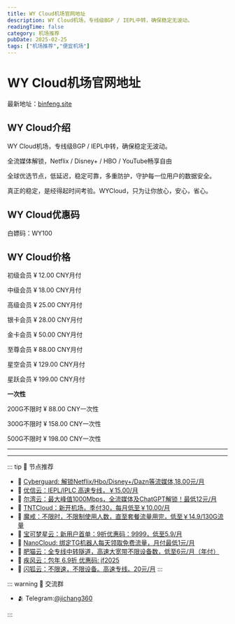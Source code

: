 ```yaml
---
title: WY Cloud机场官网地址
description: WY Cloud机场，专线级BGP / IEPL中转，确保稳定无波动。
readingTime: false
category: 机场推荐
pubDate: 2025-02-25
tags: ["机场推荐","便宜机场"]
---
```


# WY Cloud机场官网地址

最新地址：[binfeng.site](https://a.suola.link/youxinyun)

## WY Cloud介绍

WY Cloud机场，专线级BGP / IEPL中转，确保稳定无波动。

全流媒体解锁，Netflix / Disney+ / HBO / YouTube畅享自由

全球优选节点，低延迟，稳定可靠，多重防护，守护每一位用户的数据安全。

真正的稳定，是经得起时间考验。WYCloud，只为让你放心，安心，省心。

## WY Cloud优惠码

白嫖码：WY100

## WY Cloud价格

初级会员 ¥ 12.00 CNY月付

中级会员 ¥ 18.00 CNY月付

高级会员 ¥ 25.00 CNY月付

银卡会员 ¥ 28.00 CNY月付

金卡会员 ¥ 50.00 CNY月付

至尊会员 ¥ 88.00 CNY月付

星空会员 ¥ 129.00 CNY月付

星跃会员 ¥ 199.00 CNY月付

**一次性**

200G不限时 ¥ 88.00 CNY一次性

300G不限时 ¥ 158.00 CNY一次性

500G不限时 ¥ 198.00 CNY一次性

---------
---------

::: tip 🎉 节点推荐
- 🚀 [Cyberguard: 解锁Netflix/Hbo/Disney+/Dazn等流媒体,18.00元/月](https://www.cyberguard.best/#/register?code=XsreC0T5)<br>
- 🚀 [优信云：IEPL/IPLC 高速专线，￥15.00/月](https://www.优信云.com/#/register?code=JRtE5uIV)<br>
- 🚀 [尔湾云：最大峰值1000Mbps，全流媒体及ChatGPT解锁！最低12元/月](https://erwan6.net/auth/register?code=BoObCd)<br>
- 🚀 [TNTCloud：新开机场，季付30，每月低至￥10.00/月](https://haibing822.tntvipaff.cc/#/register?code=GtjJVgml)<br>
- 🚀 [魔戒：不限时，不限制使用人数，直至套餐流量用完，低至￥14.9/130G流量](https://mojie.app/#/register?code=sSdtPtLo)<br>
- 🚀 [宝可梦星云：新用户首单：9折优惠码：9999，低至5.9/月 ](https://a.suola.link/pokemon)<br>
- 🚀 [NanoCloud: 绑定TG机器人每天领取免费流量，月付最低1元/月](https://edu.uodoo.bid/auth/register?code=JMiOQDHf)<br>
- 🚀 [肥猫云：全专线中转隧道，高速大宽带不限设备数，低至6元/月（年付）](https://fchb1188.fcvipaff.cc/register?aff=X1vZd2wf)<br>
- 🚀 [疾风云：包年 6.9折 优惠码: jf2025](https://homes.tr25.cn?code=ReCm)<br>
- 🚀 [闪狐云：不限速，不限设备。高速专线。20元/月](https://inv02.ffaff.cc/register?aff=WQApz2pv)
:::

::: warning  💬 交流群

- 🫂 Telegram:[@jichang360](https://t.me/jichang360)

:::
